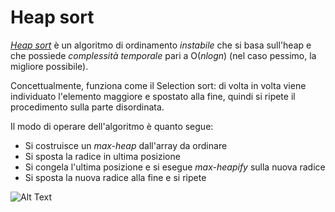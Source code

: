 # Heap sort

*[Heap sort](src/main/java/model/algorithm/Heapsort/HeapSort.java)* è un algoritmo di ordinamento *instabile* che si basa sull'heap e che possiede *complessità temporale* pari a O(*nlogn*) (nel caso pessimo, la migliore possibile).

Concettualmente, funziona come il Selection sort: di volta in volta viene individuato l'elemento maggiore e spostato alla fine, quindi si ripete il procedimento sulla parte disordinata.

Il modo di operare dell'algoritmo è quanto segue:
* Si costruisce un *max-heap* dall'array da ordinare
* Si sposta la radice in ultima posizione
* Si congela l'ultima posizione e si esegue *max-heapify* sulla nuova radice
* Si sposta la nuova radice alla fine e si ripete

![Alt Text](https://upload.wikimedia.org/wikipedia/commons/4/4d/Heapsort-example.gif)
